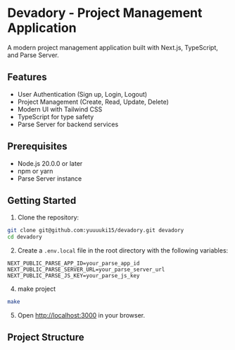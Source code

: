 # Devadory - Project Management Application

A modern project management application built with Next.js, TypeScript, and Parse Server.

## Features

- User Authentication (Sign up, Login, Logout)
- Project Management (Create, Read, Update, Delete)
- Modern UI with Tailwind CSS
- TypeScript for type safety
- Parse Server for backend services

## Prerequisites

- Node.js 20.0.0 or later
- npm or yarn
- Parse Server instance

## Getting Started

1. Clone the repository:
```bash
git clone git@github.com:yuuuuki15/devadory.git devadory
cd devadory
```

2. Create a `.env.local` file in the root directory with the following variables:
```env
NEXT_PUBLIC_PARSE_APP_ID=your_parse_app_id
NEXT_PUBLIC_PARSE_SERVER_URL=your_parse_server_url
NEXT_PUBLIC_PARSE_JS_KEY=your_parse_js_key
```

4. make project
```bash
make
```


5. Open [http://localhost:3000](http://localhost:3000) in your browser.

## Project Structure
